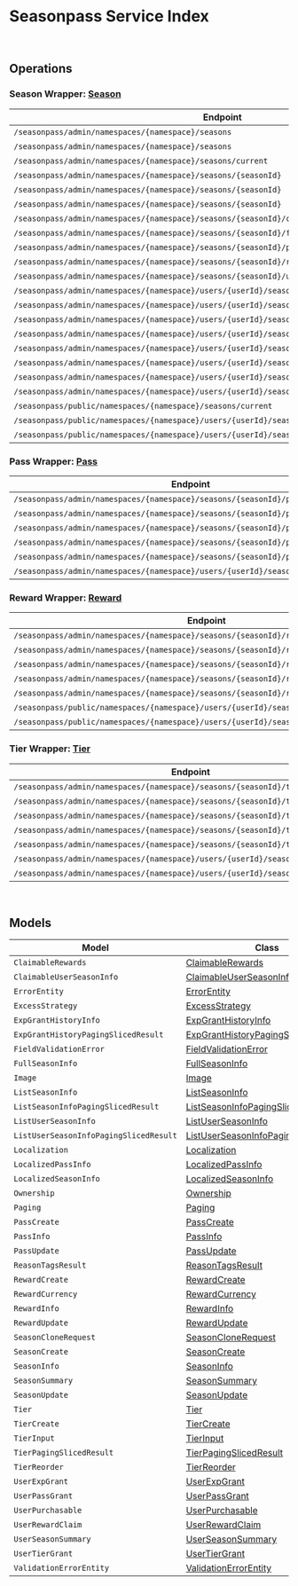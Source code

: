 # Seasonpass Service Index

&nbsp;  

## Operations

### Season Wrapper:  [Season](../src/main/java/net/accelbyte/sdk/api/seasonpass/wrappers/Season.java)
| Endpoint | Method | ID | Class | Example |
|---|---|---|---|---|
| `/seasonpass/admin/namespaces/{namespace}/seasons` | GET | QuerySeasons | [QuerySeasons](../src/main/java/net/accelbyte/sdk/api/seasonpass/operations/season/QuerySeasons.java) | [QuerySeasons](../samples/cli/src/main/java/net/accelbyte/sdk/cli/api/seasonpass/season/QuerySeasons.java) |
| `/seasonpass/admin/namespaces/{namespace}/seasons` | POST | CreateSeason | [CreateSeason](../src/main/java/net/accelbyte/sdk/api/seasonpass/operations/season/CreateSeason.java) | [CreateSeason](../samples/cli/src/main/java/net/accelbyte/sdk/cli/api/seasonpass/season/CreateSeason.java) |
| `/seasonpass/admin/namespaces/{namespace}/seasons/current` | GET | GetCurrentSeason | [GetCurrentSeason](../src/main/java/net/accelbyte/sdk/api/seasonpass/operations/season/GetCurrentSeason.java) | [GetCurrentSeason](../samples/cli/src/main/java/net/accelbyte/sdk/cli/api/seasonpass/season/GetCurrentSeason.java) |
| `/seasonpass/admin/namespaces/{namespace}/seasons/{seasonId}` | GET | GetSeason | [GetSeason](../src/main/java/net/accelbyte/sdk/api/seasonpass/operations/season/GetSeason.java) | [GetSeason](../samples/cli/src/main/java/net/accelbyte/sdk/cli/api/seasonpass/season/GetSeason.java) |
| `/seasonpass/admin/namespaces/{namespace}/seasons/{seasonId}` | DELETE | DeleteSeason | [DeleteSeason](../src/main/java/net/accelbyte/sdk/api/seasonpass/operations/season/DeleteSeason.java) | [DeleteSeason](../samples/cli/src/main/java/net/accelbyte/sdk/cli/api/seasonpass/season/DeleteSeason.java) |
| `/seasonpass/admin/namespaces/{namespace}/seasons/{seasonId}` | PATCH | UpdateSeason | [UpdateSeason](../src/main/java/net/accelbyte/sdk/api/seasonpass/operations/season/UpdateSeason.java) | [UpdateSeason](../samples/cli/src/main/java/net/accelbyte/sdk/cli/api/seasonpass/season/UpdateSeason.java) |
| `/seasonpass/admin/namespaces/{namespace}/seasons/{seasonId}/clone` | POST | CloneSeason | [CloneSeason](../src/main/java/net/accelbyte/sdk/api/seasonpass/operations/season/CloneSeason.java) | [CloneSeason](../samples/cli/src/main/java/net/accelbyte/sdk/cli/api/seasonpass/season/CloneSeason.java) |
| `/seasonpass/admin/namespaces/{namespace}/seasons/{seasonId}/full` | GET | GetFullSeason | [GetFullSeason](../src/main/java/net/accelbyte/sdk/api/seasonpass/operations/season/GetFullSeason.java) | [GetFullSeason](../samples/cli/src/main/java/net/accelbyte/sdk/cli/api/seasonpass/season/GetFullSeason.java) |
| `/seasonpass/admin/namespaces/{namespace}/seasons/{seasonId}/publish` | PUT | PublishSeason | [PublishSeason](../src/main/java/net/accelbyte/sdk/api/seasonpass/operations/season/PublishSeason.java) | [PublishSeason](../samples/cli/src/main/java/net/accelbyte/sdk/cli/api/seasonpass/season/PublishSeason.java) |
| `/seasonpass/admin/namespaces/{namespace}/seasons/{seasonId}/retire` | PUT | RetireSeason | [RetireSeason](../src/main/java/net/accelbyte/sdk/api/seasonpass/operations/season/RetireSeason.java) | [RetireSeason](../samples/cli/src/main/java/net/accelbyte/sdk/cli/api/seasonpass/season/RetireSeason.java) |
| `/seasonpass/admin/namespaces/{namespace}/seasons/{seasonId}/unpublish` | PUT | UnpublishSeason | [UnpublishSeason](../src/main/java/net/accelbyte/sdk/api/seasonpass/operations/season/UnpublishSeason.java) | [UnpublishSeason](../samples/cli/src/main/java/net/accelbyte/sdk/cli/api/seasonpass/season/UnpublishSeason.java) |
| `/seasonpass/admin/namespaces/{namespace}/users/{userId}/seasons` | GET | GetUserParticipatedSeasons | [GetUserParticipatedSeasons](../src/main/java/net/accelbyte/sdk/api/seasonpass/operations/season/GetUserParticipatedSeasons.java) | [GetUserParticipatedSeasons](../samples/cli/src/main/java/net/accelbyte/sdk/cli/api/seasonpass/season/GetUserParticipatedSeasons.java) |
| `/seasonpass/admin/namespaces/{namespace}/users/{userId}/seasons/current/passes/ownership/any` | GET | ExistsAnyPassByPassCodes | [ExistsAnyPassByPassCodes](../src/main/java/net/accelbyte/sdk/api/seasonpass/operations/season/ExistsAnyPassByPassCodes.java) | [ExistsAnyPassByPassCodes](../samples/cli/src/main/java/net/accelbyte/sdk/cli/api/seasonpass/season/ExistsAnyPassByPassCodes.java) |
| `/seasonpass/admin/namespaces/{namespace}/users/{userId}/seasons/current/progression` | GET | GetCurrentUserSeasonProgression | [GetCurrentUserSeasonProgression](../src/main/java/net/accelbyte/sdk/api/seasonpass/operations/season/GetCurrentUserSeasonProgression.java) | [GetCurrentUserSeasonProgression](../samples/cli/src/main/java/net/accelbyte/sdk/cli/api/seasonpass/season/GetCurrentUserSeasonProgression.java) |
| `/seasonpass/admin/namespaces/{namespace}/users/{userId}/seasons/current/purchasable` | POST | CheckSeasonPurchasable | [CheckSeasonPurchasable](../src/main/java/net/accelbyte/sdk/api/seasonpass/operations/season/CheckSeasonPurchasable.java) | [CheckSeasonPurchasable](../samples/cli/src/main/java/net/accelbyte/sdk/cli/api/seasonpass/season/CheckSeasonPurchasable.java) |
| `/seasonpass/admin/namespaces/{namespace}/users/{userId}/seasons/current/reset` | DELETE | ResetUserSeason | [ResetUserSeason](../src/main/java/net/accelbyte/sdk/api/seasonpass/operations/season/ResetUserSeason.java) | [ResetUserSeason](../samples/cli/src/main/java/net/accelbyte/sdk/cli/api/seasonpass/season/ResetUserSeason.java) |
| `/seasonpass/admin/namespaces/{namespace}/users/{userId}/seasons/exp/history` | GET | QueryUserExpGrantHistory | [QueryUserExpGrantHistory](../src/main/java/net/accelbyte/sdk/api/seasonpass/operations/season/QueryUserExpGrantHistory.java) | [QueryUserExpGrantHistory](../samples/cli/src/main/java/net/accelbyte/sdk/cli/api/seasonpass/season/QueryUserExpGrantHistory.java) |
| `/seasonpass/admin/namespaces/{namespace}/users/{userId}/seasons/exp/history/tags` | GET | QueryUserExpGrantHistoryTag | [QueryUserExpGrantHistoryTag](../src/main/java/net/accelbyte/sdk/api/seasonpass/operations/season/QueryUserExpGrantHistoryTag.java) | [QueryUserExpGrantHistoryTag](../samples/cli/src/main/java/net/accelbyte/sdk/cli/api/seasonpass/season/QueryUserExpGrantHistoryTag.java) |
| `/seasonpass/admin/namespaces/{namespace}/users/{userId}/seasons/{seasonId}/data` | GET | GetUserSeason | [GetUserSeason](../src/main/java/net/accelbyte/sdk/api/seasonpass/operations/season/GetUserSeason.java) | [GetUserSeason](../samples/cli/src/main/java/net/accelbyte/sdk/cli/api/seasonpass/season/GetUserSeason.java) |
| `/seasonpass/public/namespaces/{namespace}/seasons/current` | GET | PublicGetCurrentSeason | [PublicGetCurrentSeason](../src/main/java/net/accelbyte/sdk/api/seasonpass/operations/season/PublicGetCurrentSeason.java) | [PublicGetCurrentSeason](../samples/cli/src/main/java/net/accelbyte/sdk/cli/api/seasonpass/season/PublicGetCurrentSeason.java) |
| `/seasonpass/public/namespaces/{namespace}/users/{userId}/seasons/current/data` | GET | PublicGetCurrentUserSeason | [PublicGetCurrentUserSeason](../src/main/java/net/accelbyte/sdk/api/seasonpass/operations/season/PublicGetCurrentUserSeason.java) | [PublicGetCurrentUserSeason](../samples/cli/src/main/java/net/accelbyte/sdk/cli/api/seasonpass/season/PublicGetCurrentUserSeason.java) |
| `/seasonpass/public/namespaces/{namespace}/users/{userId}/seasons/{seasonId}/data` | GET | PublicGetUserSeason | [PublicGetUserSeason](../src/main/java/net/accelbyte/sdk/api/seasonpass/operations/season/PublicGetUserSeason.java) | [PublicGetUserSeason](../samples/cli/src/main/java/net/accelbyte/sdk/cli/api/seasonpass/season/PublicGetUserSeason.java) |

### Pass Wrapper:  [Pass](../src/main/java/net/accelbyte/sdk/api/seasonpass/wrappers/Pass.java)
| Endpoint | Method | ID | Class | Example |
|---|---|---|---|---|
| `/seasonpass/admin/namespaces/{namespace}/seasons/{seasonId}/passes` | GET | QueryPasses | [QueryPasses](../src/main/java/net/accelbyte/sdk/api/seasonpass/operations/pass/QueryPasses.java) | [QueryPasses](../samples/cli/src/main/java/net/accelbyte/sdk/cli/api/seasonpass/pass/QueryPasses.java) |
| `/seasonpass/admin/namespaces/{namespace}/seasons/{seasonId}/passes` | POST | CreatePass | [CreatePass](../src/main/java/net/accelbyte/sdk/api/seasonpass/operations/pass/CreatePass.java) | [CreatePass](../samples/cli/src/main/java/net/accelbyte/sdk/cli/api/seasonpass/pass/CreatePass.java) |
| `/seasonpass/admin/namespaces/{namespace}/seasons/{seasonId}/passes/{code}` | GET | GetPass | [GetPass](../src/main/java/net/accelbyte/sdk/api/seasonpass/operations/pass/GetPass.java) | [GetPass](../samples/cli/src/main/java/net/accelbyte/sdk/cli/api/seasonpass/pass/GetPass.java) |
| `/seasonpass/admin/namespaces/{namespace}/seasons/{seasonId}/passes/{code}` | DELETE | DeletePass | [DeletePass](../src/main/java/net/accelbyte/sdk/api/seasonpass/operations/pass/DeletePass.java) | [DeletePass](../samples/cli/src/main/java/net/accelbyte/sdk/cli/api/seasonpass/pass/DeletePass.java) |
| `/seasonpass/admin/namespaces/{namespace}/seasons/{seasonId}/passes/{code}` | PATCH | UpdatePass | [UpdatePass](../src/main/java/net/accelbyte/sdk/api/seasonpass/operations/pass/UpdatePass.java) | [UpdatePass](../samples/cli/src/main/java/net/accelbyte/sdk/cli/api/seasonpass/pass/UpdatePass.java) |
| `/seasonpass/admin/namespaces/{namespace}/users/{userId}/seasons/current/passes` | POST | GrantUserPass | [GrantUserPass](../src/main/java/net/accelbyte/sdk/api/seasonpass/operations/pass/GrantUserPass.java) | [GrantUserPass](../samples/cli/src/main/java/net/accelbyte/sdk/cli/api/seasonpass/pass/GrantUserPass.java) |

### Reward Wrapper:  [Reward](../src/main/java/net/accelbyte/sdk/api/seasonpass/wrappers/Reward.java)
| Endpoint | Method | ID | Class | Example |
|---|---|---|---|---|
| `/seasonpass/admin/namespaces/{namespace}/seasons/{seasonId}/rewards` | GET | QueryRewards | [QueryRewards](../src/main/java/net/accelbyte/sdk/api/seasonpass/operations/reward/QueryRewards.java) | [QueryRewards](../samples/cli/src/main/java/net/accelbyte/sdk/cli/api/seasonpass/reward/QueryRewards.java) |
| `/seasonpass/admin/namespaces/{namespace}/seasons/{seasonId}/rewards` | POST | CreateReward | [CreateReward](../src/main/java/net/accelbyte/sdk/api/seasonpass/operations/reward/CreateReward.java) | [CreateReward](../samples/cli/src/main/java/net/accelbyte/sdk/cli/api/seasonpass/reward/CreateReward.java) |
| `/seasonpass/admin/namespaces/{namespace}/seasons/{seasonId}/rewards/{code}` | GET | GetReward | [GetReward](../src/main/java/net/accelbyte/sdk/api/seasonpass/operations/reward/GetReward.java) | [GetReward](../samples/cli/src/main/java/net/accelbyte/sdk/cli/api/seasonpass/reward/GetReward.java) |
| `/seasonpass/admin/namespaces/{namespace}/seasons/{seasonId}/rewards/{code}` | DELETE | DeleteReward | [DeleteReward](../src/main/java/net/accelbyte/sdk/api/seasonpass/operations/reward/DeleteReward.java) | [DeleteReward](../samples/cli/src/main/java/net/accelbyte/sdk/cli/api/seasonpass/reward/DeleteReward.java) |
| `/seasonpass/admin/namespaces/{namespace}/seasons/{seasonId}/rewards/{code}` | PATCH | UpdateReward | [UpdateReward](../src/main/java/net/accelbyte/sdk/api/seasonpass/operations/reward/UpdateReward.java) | [UpdateReward](../samples/cli/src/main/java/net/accelbyte/sdk/cli/api/seasonpass/reward/UpdateReward.java) |
| `/seasonpass/public/namespaces/{namespace}/users/{userId}/seasons/current/rewards` | POST | PublicClaimUserReward | [PublicClaimUserReward](../src/main/java/net/accelbyte/sdk/api/seasonpass/operations/reward/PublicClaimUserReward.java) | [PublicClaimUserReward](../samples/cli/src/main/java/net/accelbyte/sdk/cli/api/seasonpass/reward/PublicClaimUserReward.java) |
| `/seasonpass/public/namespaces/{namespace}/users/{userId}/seasons/current/rewards/bulk` | POST | PublicBulkClaimUserRewards | [PublicBulkClaimUserRewards](../src/main/java/net/accelbyte/sdk/api/seasonpass/operations/reward/PublicBulkClaimUserRewards.java) | [PublicBulkClaimUserRewards](../samples/cli/src/main/java/net/accelbyte/sdk/cli/api/seasonpass/reward/PublicBulkClaimUserRewards.java) |

### Tier Wrapper:  [Tier](../src/main/java/net/accelbyte/sdk/api/seasonpass/wrappers/Tier.java)
| Endpoint | Method | ID | Class | Example |
|---|---|---|---|---|
| `/seasonpass/admin/namespaces/{namespace}/seasons/{seasonId}/tiers` | GET | QueryTiers | [QueryTiers](../src/main/java/net/accelbyte/sdk/api/seasonpass/operations/tier/QueryTiers.java) | [QueryTiers](../samples/cli/src/main/java/net/accelbyte/sdk/cli/api/seasonpass/tier/QueryTiers.java) |
| `/seasonpass/admin/namespaces/{namespace}/seasons/{seasonId}/tiers` | POST | CreateTier | [CreateTier](../src/main/java/net/accelbyte/sdk/api/seasonpass/operations/tier/CreateTier.java) | [CreateTier](../samples/cli/src/main/java/net/accelbyte/sdk/cli/api/seasonpass/tier/CreateTier.java) |
| `/seasonpass/admin/namespaces/{namespace}/seasons/{seasonId}/tiers/{id}` | PUT | UpdateTier | [UpdateTier](../src/main/java/net/accelbyte/sdk/api/seasonpass/operations/tier/UpdateTier.java) | [UpdateTier](../samples/cli/src/main/java/net/accelbyte/sdk/cli/api/seasonpass/tier/UpdateTier.java) |
| `/seasonpass/admin/namespaces/{namespace}/seasons/{seasonId}/tiers/{id}` | DELETE | DeleteTier | [DeleteTier](../src/main/java/net/accelbyte/sdk/api/seasonpass/operations/tier/DeleteTier.java) | [DeleteTier](../samples/cli/src/main/java/net/accelbyte/sdk/cli/api/seasonpass/tier/DeleteTier.java) |
| `/seasonpass/admin/namespaces/{namespace}/seasons/{seasonId}/tiers/{id}/reorder` | PUT | ReorderTier | [ReorderTier](../src/main/java/net/accelbyte/sdk/api/seasonpass/operations/tier/ReorderTier.java) | [ReorderTier](../samples/cli/src/main/java/net/accelbyte/sdk/cli/api/seasonpass/tier/ReorderTier.java) |
| `/seasonpass/admin/namespaces/{namespace}/users/{userId}/seasons/current/exp` | POST | GrantUserExp | [GrantUserExp](../src/main/java/net/accelbyte/sdk/api/seasonpass/operations/tier/GrantUserExp.java) | [GrantUserExp](../samples/cli/src/main/java/net/accelbyte/sdk/cli/api/seasonpass/tier/GrantUserExp.java) |
| `/seasonpass/admin/namespaces/{namespace}/users/{userId}/seasons/current/tiers` | POST | GrantUserTier | [GrantUserTier](../src/main/java/net/accelbyte/sdk/api/seasonpass/operations/tier/GrantUserTier.java) | [GrantUserTier](../samples/cli/src/main/java/net/accelbyte/sdk/cli/api/seasonpass/tier/GrantUserTier.java) |


&nbsp;  

## Models

| Model | Class |
|---|---|
| `ClaimableRewards` | [ClaimableRewards](../src/main/java/net/accelbyte/sdk/api/seasonpass/models/ClaimableRewards.java) |
| `ClaimableUserSeasonInfo` | [ClaimableUserSeasonInfo](../src/main/java/net/accelbyte/sdk/api/seasonpass/models/ClaimableUserSeasonInfo.java) |
| `ErrorEntity` | [ErrorEntity](../src/main/java/net/accelbyte/sdk/api/seasonpass/models/ErrorEntity.java) |
| `ExcessStrategy` | [ExcessStrategy](../src/main/java/net/accelbyte/sdk/api/seasonpass/models/ExcessStrategy.java) |
| `ExpGrantHistoryInfo` | [ExpGrantHistoryInfo](../src/main/java/net/accelbyte/sdk/api/seasonpass/models/ExpGrantHistoryInfo.java) |
| `ExpGrantHistoryPagingSlicedResult` | [ExpGrantHistoryPagingSlicedResult](../src/main/java/net/accelbyte/sdk/api/seasonpass/models/ExpGrantHistoryPagingSlicedResult.java) |
| `FieldValidationError` | [FieldValidationError](../src/main/java/net/accelbyte/sdk/api/seasonpass/models/FieldValidationError.java) |
| `FullSeasonInfo` | [FullSeasonInfo](../src/main/java/net/accelbyte/sdk/api/seasonpass/models/FullSeasonInfo.java) |
| `Image` | [Image](../src/main/java/net/accelbyte/sdk/api/seasonpass/models/Image.java) |
| `ListSeasonInfo` | [ListSeasonInfo](../src/main/java/net/accelbyte/sdk/api/seasonpass/models/ListSeasonInfo.java) |
| `ListSeasonInfoPagingSlicedResult` | [ListSeasonInfoPagingSlicedResult](../src/main/java/net/accelbyte/sdk/api/seasonpass/models/ListSeasonInfoPagingSlicedResult.java) |
| `ListUserSeasonInfo` | [ListUserSeasonInfo](../src/main/java/net/accelbyte/sdk/api/seasonpass/models/ListUserSeasonInfo.java) |
| `ListUserSeasonInfoPagingSlicedResult` | [ListUserSeasonInfoPagingSlicedResult](../src/main/java/net/accelbyte/sdk/api/seasonpass/models/ListUserSeasonInfoPagingSlicedResult.java) |
| `Localization` | [Localization](../src/main/java/net/accelbyte/sdk/api/seasonpass/models/Localization.java) |
| `LocalizedPassInfo` | [LocalizedPassInfo](../src/main/java/net/accelbyte/sdk/api/seasonpass/models/LocalizedPassInfo.java) |
| `LocalizedSeasonInfo` | [LocalizedSeasonInfo](../src/main/java/net/accelbyte/sdk/api/seasonpass/models/LocalizedSeasonInfo.java) |
| `Ownership` | [Ownership](../src/main/java/net/accelbyte/sdk/api/seasonpass/models/Ownership.java) |
| `Paging` | [Paging](../src/main/java/net/accelbyte/sdk/api/seasonpass/models/Paging.java) |
| `PassCreate` | [PassCreate](../src/main/java/net/accelbyte/sdk/api/seasonpass/models/PassCreate.java) |
| `PassInfo` | [PassInfo](../src/main/java/net/accelbyte/sdk/api/seasonpass/models/PassInfo.java) |
| `PassUpdate` | [PassUpdate](../src/main/java/net/accelbyte/sdk/api/seasonpass/models/PassUpdate.java) |
| `ReasonTagsResult` | [ReasonTagsResult](../src/main/java/net/accelbyte/sdk/api/seasonpass/models/ReasonTagsResult.java) |
| `RewardCreate` | [RewardCreate](../src/main/java/net/accelbyte/sdk/api/seasonpass/models/RewardCreate.java) |
| `RewardCurrency` | [RewardCurrency](../src/main/java/net/accelbyte/sdk/api/seasonpass/models/RewardCurrency.java) |
| `RewardInfo` | [RewardInfo](../src/main/java/net/accelbyte/sdk/api/seasonpass/models/RewardInfo.java) |
| `RewardUpdate` | [RewardUpdate](../src/main/java/net/accelbyte/sdk/api/seasonpass/models/RewardUpdate.java) |
| `SeasonCloneRequest` | [SeasonCloneRequest](../src/main/java/net/accelbyte/sdk/api/seasonpass/models/SeasonCloneRequest.java) |
| `SeasonCreate` | [SeasonCreate](../src/main/java/net/accelbyte/sdk/api/seasonpass/models/SeasonCreate.java) |
| `SeasonInfo` | [SeasonInfo](../src/main/java/net/accelbyte/sdk/api/seasonpass/models/SeasonInfo.java) |
| `SeasonSummary` | [SeasonSummary](../src/main/java/net/accelbyte/sdk/api/seasonpass/models/SeasonSummary.java) |
| `SeasonUpdate` | [SeasonUpdate](../src/main/java/net/accelbyte/sdk/api/seasonpass/models/SeasonUpdate.java) |
| `Tier` | [Tier](../src/main/java/net/accelbyte/sdk/api/seasonpass/models/Tier.java) |
| `TierCreate` | [TierCreate](../src/main/java/net/accelbyte/sdk/api/seasonpass/models/TierCreate.java) |
| `TierInput` | [TierInput](../src/main/java/net/accelbyte/sdk/api/seasonpass/models/TierInput.java) |
| `TierPagingSlicedResult` | [TierPagingSlicedResult](../src/main/java/net/accelbyte/sdk/api/seasonpass/models/TierPagingSlicedResult.java) |
| `TierReorder` | [TierReorder](../src/main/java/net/accelbyte/sdk/api/seasonpass/models/TierReorder.java) |
| `UserExpGrant` | [UserExpGrant](../src/main/java/net/accelbyte/sdk/api/seasonpass/models/UserExpGrant.java) |
| `UserPassGrant` | [UserPassGrant](../src/main/java/net/accelbyte/sdk/api/seasonpass/models/UserPassGrant.java) |
| `UserPurchasable` | [UserPurchasable](../src/main/java/net/accelbyte/sdk/api/seasonpass/models/UserPurchasable.java) |
| `UserRewardClaim` | [UserRewardClaim](../src/main/java/net/accelbyte/sdk/api/seasonpass/models/UserRewardClaim.java) |
| `UserSeasonSummary` | [UserSeasonSummary](../src/main/java/net/accelbyte/sdk/api/seasonpass/models/UserSeasonSummary.java) |
| `UserTierGrant` | [UserTierGrant](../src/main/java/net/accelbyte/sdk/api/seasonpass/models/UserTierGrant.java) |
| `ValidationErrorEntity` | [ValidationErrorEntity](../src/main/java/net/accelbyte/sdk/api/seasonpass/models/ValidationErrorEntity.java) |
